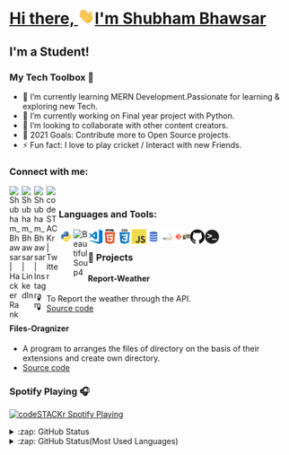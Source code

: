 # [Hi there, <img src="https://raw.githubusercontent.com/ABSphreak/ABSphreak/master/gifs/Hi.gif" width="30px">I'm Shubham Bhawsar](https://ayushirawat.com/)

## I'm a Student!

### My Tech Toolbox 🧰

- 🌱 I’m currently learning MERN Development.Passionate for learning & exploring new Tech.
- 🔭 I’m currently working on Final year project with Python.
- 👯 I’m looking to collaborate with other content creators.
- 🥅 2021 Goals: Contribute more to Open Source projects.
- ⚡ Fun fact: I love to play cricket / Interact with new Friends.

### Connect with me:
[<img align="left" alt="Shubham_Bhawsar | HackerRank" width="22px" src="https://cdn.jsdelivr.net/npm/simple-icons@v3/icons/hackerrank.svg" />][hackerrank]
[<img align="left" alt="Shubham_Bhawsar | LinkedIn" width="22px" src="https://cdn.jsdelivr.net/npm/simple-icons@v3/icons/linkedin.svg" />][linkedin]
[<img align="left" alt="Shubham_Bhawsar | Instagram" width="22px" src="https://cdn.jsdelivr.net/npm/simple-icons@v3/icons/instagram.svg" />][instagram]
[<img align="left" alt="codeSTACKr | Twitter" width="22px" src="https://cdn.jsdelivr.net/npm/simple-icons@v3/icons/twitter.svg" />][twitter]

<br />

### Languages and Tools:

<img align="left" alt="Python" width="26px" src="https://raw.githubusercontent.com/github/explore/80688e429a7d4ef2fca1e82350fe8e3517d3494d/topics/python/python.png" />
<img align="left" alt="BeautifulSoup4" width="26px" src="https://www.crummy.com/software/BeautifulSoup/bs4/doc/_images/6.1.jpg" />
<img align="left" alt="Visual Studio Code" width="26px" src="https://raw.githubusercontent.com/github/explore/80688e429a7d4ef2fca1e82350fe8e3517d3494d/topics/visual-studio-code/visual-studio-code.png" />
<img align="left" alt="HTML5" width="26px" src="https://raw.githubusercontent.com/github/explore/80688e429a7d4ef2fca1e82350fe8e3517d3494d/topics/html/html.png" />
<img align="left" alt="CSS3" width="26px" src="https://raw.githubusercontent.com/github/explore/80688e429a7d4ef2fca1e82350fe8e3517d3494d/topics/css/css.png" />
<img align="left" alt="JavaScript" width="26px" src="https://raw.githubusercontent.com/github/explore/80688e429a7d4ef2fca1e82350fe8e3517d3494d/topics/javascript/javascript.png" />
<img align="left" alt="SQL" width="26px" src="https://raw.githubusercontent.com/github/explore/80688e429a7d4ef2fca1e82350fe8e3517d3494d/topics/sql/sql.png" />
<img align="left" alt="MySQL" width="26px" src="https://raw.githubusercontent.com/github/explore/80688e429a7d4ef2fca1e82350fe8e3517d3494d/topics/mysql/mysql.png" />
<img align="left" alt="Git" width="26px" src="https://raw.githubusercontent.com/github/explore/80688e429a7d4ef2fca1e82350fe8e3517d3494d/topics/git/git.png" />
<img align="left" alt="GitHub" width="26px" src="https://raw.githubusercontent.com/github/explore/78df643247d429f6cc873026c0622819ad797942/topics/github/github.png" />
<img align="left" alt="Terminal" width="26px" src="https://raw.githubusercontent.com/github/explore/80688e429a7d4ef2fca1e82350fe8e3517d3494d/topics/terminal/terminal.png" />


<br />

### 📕 Projects
#### Report-Weather
- To Report the weather through the API.
- [Source code](https://github.com/shubhambhawsar-5782/Report_Weather_Django.git)

#### Files-Oragnizer
- A program to arranges the files of directory on the basis of their extensions and create own directory.
- [Source code](https://github.com/shubhambhawsar-5782/Files-organizer.git)

### Spotify Playing 🎧
[<img src="https://now-playing-codestackr.vercel.app/api/spotify-playing" alt="codeSTACKr Spotify Playing" width="350" />](https://open.spotify.com/user/le09n7u64fwu3cnkoec3fxc8q)

<details>
  <summary>:zap: GitHub Status</summary>

 <img align="left" alt="My Github Stats" src="https://github-readme-stats.vercel.app/api?username=shubhambhawsar-5782&count_private=true&show_icons=true&hide_border=true&theme=buefy" />

</details>
<details>
  <summary>:zap: GitHub Status(Most Used Languages)</summary>

<img align="right" alt="My Github Stats" src="https://github-readme-stats.vercel.app/api/top-langs/?username=shubhambhawsar-5782&hide_border=true&theme=buefy" />
</details>

[hackerrank]: https://www.hackerrank.com/bhawsar5782
[linkedin]: https://linkedin.com/in/shubhambhawsar-5782
[instagram]: https://instagram.com/shubham.bhawsar.5782
[twitter]: https://twitter.com/shubham5782
[quora]: https://www.quora.com/profile/Shubham-Bhawsar-31

